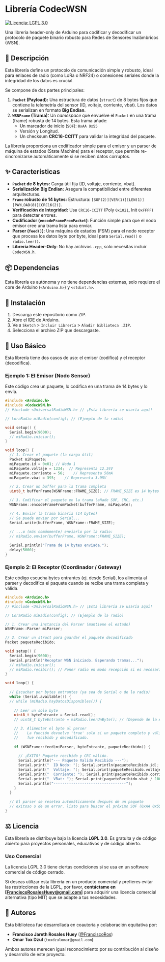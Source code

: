 # Librería CodecWSN

[![Licencia: LGPL 3.0](https://img.shields.io/badge/Licencia-LGPL%203.0-blue.svg)](https://www.gnu.org/licenses/lgpl-3.0.html)

Una librería header-only de Arduino para codificar y decodificar un protocolo de paquete binario robusto para Redes de Sensores Inalámbricos (WSN).

## 📝 Descripción

Esta librería define un protocolo de comunicación simple y robusto, ideal para enlaces de radio (como LoRa o NRF24) o conexiones seriales donde la integridad de los datos es crucial.

Se compone de dos partes principales:
1.  **`Packet` (Payload):** Una estructura de datos (`struct`) de 8 bytes fijos que contiene la telemetría del sensor (ID, voltaje, corriente, vbat). Los datos se serializan en formato **Big Endian**.
2.  **`WSNFrame` (Trama):** Un *namespace* que envuelve el `Packet` en una trama (frame) robusta de 14 bytes. Esta trama añade:
    * Un marcador de inicio (`SOF`): `0xAA 0x55`
    * Versión y Longitud.
    * Un checksum **CRC16-CCITT** para validar la integridad del paquete.

La librería proporciona un codificador simple para el emisor y un parser de máquina de estados (State Machine) para el receptor, que permite re-sincronizarse automáticamente si se reciben datos corruptos.

## ✨ Características

* **`Packet` de 8 bytes:** Carga útil fija (ID, voltaje, corriente, vbat).
* **Serialización Big Endian:** Asegura la compatibilidad entre diferentes arquitecturas.
* **`Frame` robusto de 14 bytes:** Estructura: `[SOF(2)][VER(1)][LEN(1)][PAYLOAD(8)][CRC16(2)]`.
* **Verificación de Integridad:** Usa `CRC16-CCITT` (Poly `0x1021`, Init `0xFFFF`) para detectar errores.
* **Codificador (`encodeFrameFromPacket`)**: Función simple para que el nodo emisor cree una trama lista para enviar.
* **Parser (`feed()`)**: Una máquina de estados (FSM) para el nodo receptor que procesa los datos byte por byte, ideal para `Serial.read()` o `radio.leer()`.
* **Librería Header-Only**: No hay archivos `.cpp`, solo necesitas incluir `CodecWSN.h`.

## 📦 Dependencias

Esta librería es autónoma y no tiene dependencias externas, solo requiere el core de Arduino (`<Arduino.h>`) y `<stdint.h>`.

## 💾 Instalación

1.  Descarga este repositorio como ZIP.
2.  Abre el IDE de Arduino.
3.  Ve a `Sketch` > `Incluir Librería` > `Añadir biblioteca .ZIP`.
4.  Selecciona el archivo ZIP que descargaste.

## 🚀 Uso Básico

Esta librería tiene dos casos de uso: el emisor (codifica) y el receptor (decodifica).

### Ejemplo 1: El Emisor (Nodo Sensor)

Este código crea un paquete, lo codifica en una trama de 14 bytes y lo envía.

```cpp
#include <Arduino.h>
#include <CodecWSN.h>
// #include <UniversalRadioWSN.h> // ¡Esta librería se usaría aquí!

// LoraRadio miRadio(config); // (Ejemplo de la radio)

void setup() {
  Serial.begin(9600);
  // miRadio.iniciar();
}

void loop() {
  // 1. Crear el paquete (la carga útil)
  Packet miPaquete;
  miPaquete.id = 0x01; // Nodo 1
  miPaquete.voltaje = 1234;  // Representa 12.34V
  miPaquete.corriente = 56;    // Representa 56mA
  miPaquete.vbat = 395;    // Representa 3.95V

  // 2. Crear un buffer para la trama completa
  uint8_t bufferFrame[WSNFrame::FRAME_SIZE]; // FRAME_SIZE es 14 bytes

  // 3. Codificar el paquete en la trama (añade SOF, CRC, etc.)
  WSNFrame::encodeFrameFromPacket(bufferFrame, miPaquete);

  // 4. Enviar la trama binaria (14 bytes)
  // Se puede enviar por Serial...
  Serial.write(bufferFrame, WSNFrame::FRAME_SIZE);
  
  // ...o (más comúnmente) enviarlo por la radio:
  // miRadio.enviar(bufferFrame, WSNFrame::FRAME_SIZE);

  Serial.println("Trama de 14 bytes enviada.");
  delay(5000);
}
```

### Ejemplo 2: El Receptor (Coordinador / Gateway)

Este código escucha bytes entrantes (ej. desde Serial), los alimenta al parser y decodifica el paquete cuando se recibe una trama completa y válida.
```cpp
#include <Arduino.h>
#include <CodecWSN.h>
// #include <UniversalRadioWSN.h> // ¡Esta librería se usaría aquí!

// LoraRadio miRadio(config); // (Ejemplo de la radio)

// 1. Crear una instancia del Parser (mantiene el estado)
WSNFrame::Parser miParser;

// 2. Crear un struct para guardar el paquete decodificado
Packet paqueteRecibido;

void setup() {
  Serial.begin(9600);
  Serial.println("Receptor WSN iniciado. Esperando tramas...");
  // miRadio.iniciar();
  // miRadio.recibir(); // Poner radio en modo recepción si es necesario
}

void loop() {
  
  // Escuchar por bytes entrantes (ya sea de Serial o de la radio)
  while (Serial.available()) {
  // while (miRadio.hayDatosDisponibles()) {
    
    // Leer un solo byte
    uint8_t byteEntrante = Serial.read();
    // uint8_t byteEntrante = miRadio.leerUnByte(); // (Depende de la API de radio)

    // 3. Alimentar el byte al parser
    //    La función devuelve 'true' solo si un paquete completo y válido
    //    fue recibido y decodificado.
    
    if (WSNFrame::feed(miParser, byteEntrante, paqueteRecibido)) {
      
      // ¡ÉXITO! Paquete recibido y CRC válido.
      Serial.println("--- Paquete Valido Recibido ---");
      Serial.print("  ID Nodo: "); Serial.println(paqueteRecibido.id);
      Serial.print("  Voltaje: "); Serial.print(paqueteRecibido.voltaje / 100.0f); Serial.println(" V");
      Serial.print("  Corriente: "); Serial.print(paqueteRecibido.corriente); Serial.println(" mA");
      Serial.print("  VBat: "); Serial.print(paqueteRecibido.vbat / 100.0f); Serial.println(" V");
      Serial.println("---------------------------------");
    }
  }
  
  // El parser se resetea automáticamente después de un paquete
  // exitoso o de un error, listo para buscar el próximo SOF (0xAA 0x55).
}

```
## ⚖️ Licencia

Esta librería se distribuye bajo la licencia **LGPL 3.0**. Es gratuita y de código abierto para proyectos personales, educativos y de código abierto.

### Uso Comercial
La licencia LGPL 3.0 tiene ciertas condiciones si se usa en un software comercial de código cerrado.

Si deseas utilizar esta librería en un producto comercial y prefieres evitar las restricciones de la LGPL, por favor, **contáctame en [FranciscoRosalesHuey@gmail.com]** para adquirir una licencia comercial alternativa (tipo MIT) que se adapte a tus necesidades.
## 👥 Autores

Esta biblioteca fue desarrollada en coautoría y colaboración equitativa por:

* **Francisco Jareth Rosales Huey** ([@FranciscoRos](https://github.com/FranciscoRos))
* **Omar Tox Dzul** (`toxdzulomar@gmail.com`)

Ambos autores merecen igual reconocimiento por su contribución al diseño y desarrollo de este proyecto.
